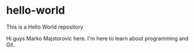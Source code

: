 # hello-world
This is a Hello World repository


Hi guys Marko Majstorovic here. I'm here to learn about programming and Git.
